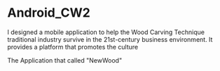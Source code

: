 # Android_CW2

I designed a mobile application to help the Wood Carving Technique traditional industry survive in the 21st-century business environment. It provides a platform that promotes the culture 

The Application that called "NewWood"


